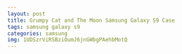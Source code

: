 ```yaml
---
layout: post
title: Grumpy Cat and The Moon Samsung Galaxy S9 Case
tags: samsung galaxy s9
categories: samsung
img: 1UDSzrViRSBziOumJ6jnGWbgPAehbMotQ
---
```

